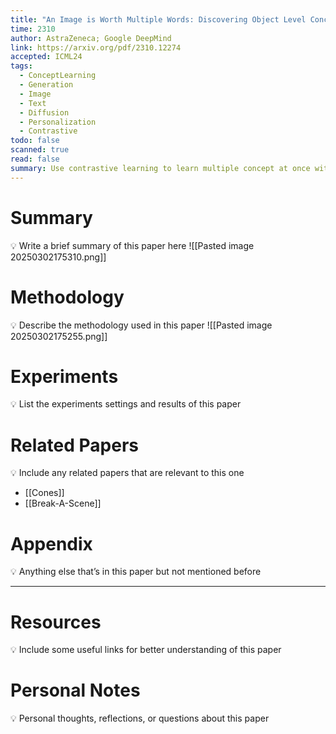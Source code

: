 ```yaml
---
title: "An Image is Worth Multiple Words: Discovering Object Level Concepts using Multi-Concept Prompt Learning"
time: 2310
author: AstraZeneca; Google DeepMind
link: https://arxiv.org/pdf/2310.12274
accepted: ICML24
tags:
  - ConceptLearning
  - Generation
  - Image
  - Text
  - Diffusion
  - Personalization
  - Contrastive
todo: false
scanned: true
read: false
summary: Use contrastive learning to learn multiple concept at once without crop or mask.
---
```

# Summary
💡 Write a brief summary of this paper here
![[Pasted image 20250302175310.png]]
# Methodology
💡 Describe the methodology used in this paper
![[Pasted image 20250302175255.png]]
# Experiments
💡 List the experiments settings and results of this paper

# Related Papers
💡 Include any related papers that are relevant to this one
- [[Cones]]
- [[Break-A-Scene]]
# Appendix
💡 Anything else that’s in this paper but not mentioned before

---
# Resources
💡 Include some useful links for better understanding of this paper

# Personal Notes
💡 Personal thoughts, reflections, or questions about this paper